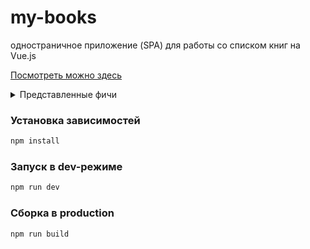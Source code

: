 # my-books

одностраничное приложение (SPA) для работы со списком книг на Vue.js


[Посмотреть можно здесь](https://ase444ka.github.io/my-books/)

<details>
<summary>Представленные фичи</summary>

|     |                        |
| --: | ---------------------- |
|   o | добавление книг        |
|   o | изменение книг         |
|   o | удаление книг          |
|   o | сортировка             |
|   o | фильтрация             |
|   o | темная тема            |
|     |                        |

</details>


### Установка зависимостей

```sh
npm install
```

### Запуск в dev-режиме

```sh
npm run dev
```

### Сборка в production

```sh
npm run build
```
